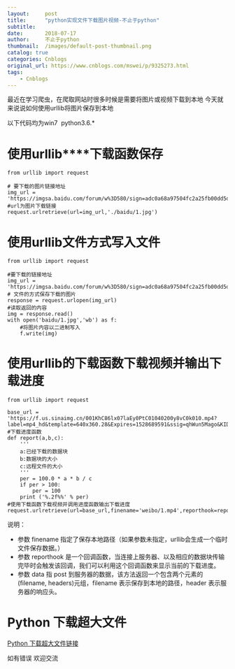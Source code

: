 ```yaml
---
layout:     post
title:      "python实现文件下载图片视频-不止于python"
subtitle:   
date:       2018-07-17
author:     不止于python
thumbnail:  /images/default-post-thumbnail.png
catalog: true
categories: Cnblogs
original_url: https://www.cnblogs.com/mswei/p/9325273.html
tags:
    - Cnblogs
---
```


最近在学习爬虫，在爬取网站时很多时候是需要将图片或视频下载到本地 今天就来说说如何使用urllib将图片保存到本地

以下代码均为win7  python3.6.\*

# **使用urllib****下载函数保存**

```
from urllib import request  
  
# 要下载的图片链接地址  
img_url = 'https://imgsa.baidu.com/forum/w%3D580/sign=adc0a68a97504fc2a25fb00dd5dfe7f0/873df8dcd100baa14fff6d394b10b912c9fc2e64.jpg'  
#url为图片下载链接   
request.urlretrieve(url=img_url,'./baidu/1.jpg')  
```

# **使用urllib文件方式写入文件**

```
from urllib import request
 
#要下载的链接地址
img_url = 'https://imgsa.baidu.com/forum/w%3D580/sign=adc0a68a97504fc2a25fb00dd5dfe7f0/873df8dcd100baa14fff6d394b10b912c9fc2e64.jpg'
# 文件的方式保存下载的图片
response = request.urlopen(img_url)
#读取返回的内容
img = response.read()
with open('baidu/1.jpg','wb') as f:
    #将图片内容以二进制写入
    f.write(img)
```

# **使用urllib的下载函数下载视频并输出下载进度**

```
from urllib import request
 
base_url = 'https://f.us.sinaimg.cn/001KhC86lx07laEy0PtC01040200y8vC0k010.mp4?label=mp4_hd&template=640x360.28&Expires=1528689591&ssig=qhWun5Mago&KID=unistore,video'
#下载进度函数
def report(a,b,c):
    '''
    a:已经下载的数据块
    b:数据块的大小
    c:远程文件的大小
    '''
    per = 100.0 * a * b / c
    if per > 100:
        per = 100
    print ('%.2f%%' % per)
#使用下载函数下载视频并调用进度函数输出下载进度
request.urlretrieve(url=base_url,finename='weibo/1.mp4',reporthook=report,data=None)
```

说明：

* 参数 finename 指定了保存本地路径（如果参数未指定，urllib会生成一个临时文件保存数据。）
* 参数 reporthook 是一个回调函数，当连接上服务器、以及相应的数据块传输完毕时会触发该回调，我们可以利用这个回调函数来显示当前的下载进度。
* 参数 data 指 post 到服务器的数据，该方法返回一个包含两个元素的(filename, headers)元组，filename 表示保存到本地的路径，header 表示服务器的响应头。

# Python 下载超大文件

[Python 下载超大文件链接](https://www.cnblogs.com/mswei/p/11653504.html)

如有错误 欢迎交流
